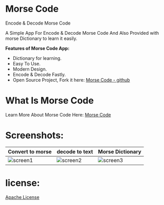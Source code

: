 # Morse Code
Encode &amp; Decode Morse Code

A Simple App For Encode & Decode Morse Code And Also Provided with morse Dictionary to learn it easily.

__Features of Morse Code App:__

* Dictionary for learning.
* Easy To Use.
* Modern Design.
* Encode & Decode Fastly.
* Open Source Project, Fork it here: [Morse Code - github](https://github.com/kimoandroid/Morse-Code)

# What Is Morse Code
Learn More About Morse Code Here: [Morse Code](https://en.wikipedia.org/wiki/Morse_code#:~:text=Morse%20code%20is%20a%20method,the%20inventors%20of%20the%20telegraph.)

# Screenshots:

Convert to morse | decode to text | Morse Dictionary
------------ | ------------- | -------------
![screen1](https://user-images.githubusercontent.com/69405523/181639401-fa84e14d-ce0d-4b26-958b-7434f4c4d692.jpg) | ![screen2](https://user-images.githubusercontent.com/69405523/181639466-19f251cc-e426-4689-bf42-377379579960.jpg) | ![screen3](https://user-images.githubusercontent.com/69405523/181639640-7a86528d-2bc3-4d1f-8aed-5a8f5cd602a4.jpg)


# license:
[Apache License](https://www.apache.org/licenses/LICENSE-2.0)
